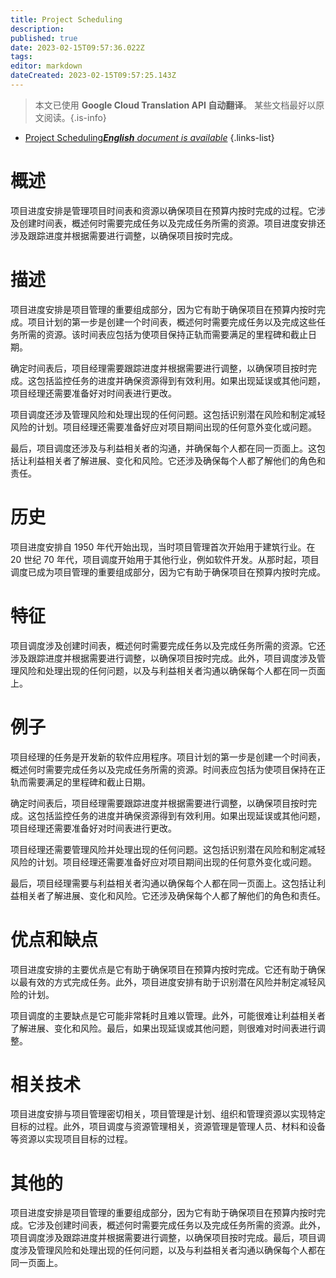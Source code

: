 ```yaml
---
title: Project Scheduling
description: 
published: true
date: 2023-02-15T09:57:36.022Z
tags: 
editor: markdown
dateCreated: 2023-02-15T09:57:25.143Z
---
```


> 本文已使用 **Google Cloud Translation API 自动翻译**。
某些文档最好以原文阅读。{.is-info}



- [Project Scheduling***English** document is available*](/en/Knowledge-base/Dictionary/project-scheduling)
{.links-list}


# 概述
项目进度安排是管理项目时间表和资源以确保项目在预算内按时完成的过程。它涉及创建时间表，概述何时需要完成任务以及完成任务所需的资源。项目进度安排还涉及跟踪进度并根据需要进行调整，以确保项目按时完成。

# 描述
项目进度安排是项目管理的重要组成部分，因为它有助于确保项目在预算内按时完成。项目计划的第一步是创建一个时间表，概述何时需要完成任务以及完成这些任务所需的资源。该时间表应包括为使项目保持正轨而需要满足的里程碑和截止日期。

确定时间表后，项目经理需要跟踪进度并根据需要进行调整，以确保项目按时完成。这包括监控任务的进度并确保资源得到有效利用。如果出现延误或其他问题，项目经理还需要准备好对时间表进行更改。

项目调度还涉及管理风险和处理出现的任何问题。这包括识别潜在风险和制定减轻风险的计划。项目经理还需要准备好应对项目期间出现的任何意外变化或问题。

最后，项目调度还涉及与利益相关者的沟通，并确保每个人都在同一页面上。这包括让利益相关者了解进展、变化和风险。它还涉及确保每个人都了解他们的角色和责任。

# 历史
项目进度安排自 1950 年代开始出现，当时项目管理首次开始用于建筑行业。在 20 世纪 70 年代，项目调度开始用于其他行业，例如软件开发。从那时起，项目调度已成为项目管理的重要组成部分，因为它有助于确保项目在预算内按时完成。

# 特征
项目调度涉及创建时间表，概述何时需要完成任务以及完成任务所需的资源。它还涉及跟踪进度并根据需要进行调整，以确保项目按时完成。此外，项目调度涉及管理风险和处理出现的任何问题，以及与利益相关者沟通以确保每个人都在同一页面上。

# 例子
项目经理的任务是开发新的软件应用程序。项目计划的第一步是创建一个时间表，概述何时需要完成任务以及完成任务所需的资源。时间表应包括为使项目保持在正轨而需要满足的里程碑和截止日期。

确定时间表后，项目经理需要跟踪进度并根据需要进行调整，以确保项目按时完成。这包括监控任务的进度并确保资源得到有效利用。如果出现延误或其他问题，项目经理还需要准备好对时间表进行更改。

项目经理还需要管理风险并处理出现的任何问题。这包括识别潜在风险和制定减轻风险的计划。项目经理还需要准备好应对项目期间出现的任何意外变化或问题。

最后，项目经理需要与利益相关者沟通以确保每个人都在同一页面上。这包括让利益相关者了解进展、变化和风险。它还涉及确保每个人都了解他们的角色和责任。

# 优点和缺点
项目进度安排的主要优点是它有助于确保项目在预算内按时完成。它还有助于确保以最有效的方式完成任务。此外，项目进度安排有助于识别潜在风险并制定减轻风险的计划。

项目调度的主要缺点是它可能非常耗时且难以管理。此外，可能很难让利益相关者了解进展、变化和风险。最后，如果出现延误或其他问题，则很难对时间表进行调整。

# 相关技术
项目进度安排与项目管理密切相关，项目管理是计划、组织和管理资源以实现特定目标的过程。此外，项目调度与资源管理相关，资源管理是管理人员、材料和设备等资源以实现项目目标的过程。

# 其他的
项目进度安排是项目管理的重要组成部分，因为它有助于确保项目在预算内按时完成。它涉及创建时间表，概述何时需要完成任务以及完成任务所需的资源。此外，项目调度涉及跟踪进度并根据需要进行调整，以确保项目按时完成。最后，项目调度涉及管理风险和处理出现的任何问题，以及与利益相关者沟通以确保每个人都在同一页面上。